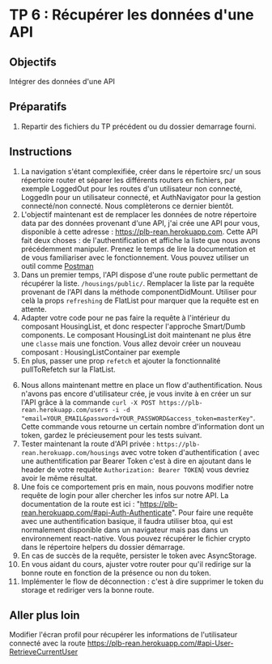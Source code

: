 # TP 6 : Récupérer les données d'une API

## Objectifs

Intégrer des données d'une API

## Préparatifs

1. Repartir des fichiers du TP précédent ou du dossier demarrage fourni.

## Instructions

1. La navigation s'étant complexifiée, créer dans le répertoire src/ un sous répertoire router et séparer les différents routers en fichiers, par exemple LoggedOut pour les routes d'un utilisateur non connecté, LoggedIn pour un utilisateur connecté, et AuthNavigator pour la gestion connecté/non connecté. Nous complèterons ce dernier bientôt.
2. L'objectif maintenant est de remplacer les données de notre répertoire data par des données provenant d'une API, j'ai crée une API pour vous, disponible à cette adresse : https://plb-rean.herokuapp.com. Cette API fait deux choses : de l'authentification et affiche la liste que nous avons précédemment manipuler. Prenez le temps de lire la documentation et de vous familiariser avec le fonctionnement. Vous pouvez utiliser un outil comme [Postman](https://www.getpostman.com/)
3. Dans un premier temps, l'API dispose d'une route public permettant de récupérer la liste. `/housings/public/`. Remplacer la liste par la requête provenant de l'API dans la méthode componentDidMount. Utiliser pour celà la props `refreshing` de FlatList pour marquer que la requête est en attente.
4. Adapter votre code pour ne pas faire la requête à l'intérieur du composant HousingList, et donc respecter l'approche Smart/Dumb components. Le composant HousingList doit maintenant ne plus être une `classe` mais une fonction. Vous allez devoir créer un nouveau composant : HousingListContainer par exemple
5. En plus, passer une prop `refetch` et ajouter la fonctionnalité pullToRefetch sur la FlatList.

6) Nous allons maintenant mettre en place un flow d'authentification. Nous n'avons pas encore d'utilisateur crée, je vous invite à en créer un sur l'API grâce à la commande `curl -X POST https://plb-rean.herokuapp.com/users -i -d "email=YOUR_EMAIL&password=YOUR_PASSWORD&access_token=masterKey"`. Cette commande vous retourne un certain nombre d'information dont un token, gardez le précieusement pour les tests suivant.
7) Tester maintenant la route d'API privée : `https://plb-rean.herokuapp.com/housings` avec votre token d'authentification ( avec une authentification par Bearer Token c'est à dire en ajoutant dans le header de votre requête `Authorization: Bearer TOKEN`) vous devriez avoir le même résultat.
8) Une fois ce comportement pris en main, nous pouvons modifier notre requête de login pour aller chercher les infos sur notre API. La documentation de la route est ici : "https://plb-rean.herokuapp.com/#api-Auth-Authenticate". Pour faire une requête avec une authentification basique, il faudra utiliser btoa, qui est normalement disponible dans un navigateur mais pas dans un environnement react-native. Vous pouvez récupérer le fichier crypto dans le répertoire helpers du dossier démarrage.
9) En cas de succès de la requête, persister le token avec AsyncStorage.
10) En vous aidant du cours, ajuster votre router pour qu'il redirige sur la bonne route en fonction de la présence ou non du token.
11) Implémenter le flow de déconnection : c'est à dire supprimer le token du storage et rediriger vers la bonne route.

## Aller plus loin

Modifier l'écran profil pour récupérer les informations de l'utilisateur connecté avec la route https://plb-rean.herokuapp.com/#api-User-RetrieveCurrentUser
